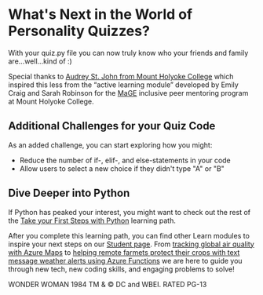 # What's Next in the World of Personality Quizzes?

With your quiz.py file you can now truly know who your friends and family are...well...kind of :)

Special thanks to [Audrey St. John from Mount Holyoke College](https://www.mtholyoke.edu/people/audrey-stjohn) which inspired this less from the “active learning module” developed by Emily Craig and Sarah Robinson for the [MaGE](https://sites.google.com/a/mtholyoke.edu/mage/) inclusive peer mentoring program at Mount Holyoke College.

## Additional Challenges for your Quiz Code

As an added challenge, you can start exploring how you might:
- Reduce the number of if-, elif-, and else-statements in your code
- Allow users to select a new choice if they didn't type "A" or "B"

## Dive Deeper into Python

If Python has peaked your interest, you might want to check out the rest of the [Take your First Steps with Python](https://docs.microsoft.com/en-us/learn/paths/python-first-steps/) learning path.

After you complete this learning path, you can find other Learn modules to inspire your next steps on our [Student page](https://docs.microsoft.com/en-us/learn/roles/student). From [tracking global air quality with Azure Maps](https://docs.microsoft.com/en-us/learn/modules/azure-maps-track-air-pollution/) to [helping remote farmets protect their crops with text message weather alerts using Azure Functions](https://docs.microsoft.com/en-us/learn/modules/send-crop-weather-alerts/) we are here to guide you through new tech, new coding skills, and engaging problems to solve!

WONDER WOMAN 1984 TM & © DC and WBEI. RATED PG-13